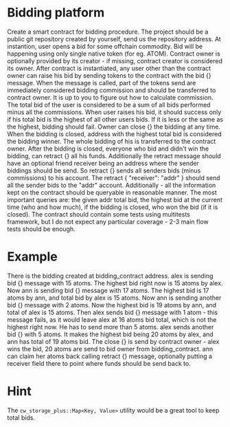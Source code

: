 # Bidding platform

Create a smart contract for bidding procedure. The project should be a public git repository created by yourself, send us the repository address.
At instantion, user opens a bid for some offchain commodity. Bid will be happening using only single native token (for eg. ATOM). Contract owner is optionally provided by its creator - if missing, contract creator is considered its owner.
After contract is instantiated, any user other than the contract owner can raise his bid by sending tokens to the contract with the bid {} message. When the message is called, part of the tokens send are immediately considered
bidding commission and should be transferred to contract owner. It is up to you to figure out how to calculate commission.
The total bid of the user is considered to be a sum of all bids performed minus all the commissions. When user raises his bid, it should success only if his total bid is the highest of all other users bids. If it is less or the same as
the highest, bidding should fail.
Owner can close {} the bidding at any time. When the bidding is closed, address with the highest total bid is considered the bidding winner. The whole bidding of his is transferred to the contract owner.
After the bidding is closed, everyone who bid and didn't win the bidding, can retract {} all his funds. Additionally the retract message should have an optional friend receiver being an address where the sender biddings should be send. So retract {} sends all senders bids (minus commissions) to his account. The retract { "receiver": "addr" } should send all the sender bids to the "addr" account.
Additionally - all the information kept on the contract should be queryable in reasonable manner. The most important queries are: the given addr total bid, the highest bid at the current time (who and how much), if the bidding is closed, who won the bid (if it is closed).
The contract should contain some tests using multitests framework, but I do not expect any particular coverage - 2-3 main flow tests should be enough.

# Example

There is the bidding created at bidding_contract address. alex is sending bid {} message with 15 atoms. The highest bid right now is 15 atoms by alex. Now ann is sending bid {} message with 17 atoms. The highest bid is 17 atoms by ann, and total bid by alex is 15 atoms. Now ann is sending another bid {} message with 2 atoms. Now the highest bid is 19 atoms by ann, and total of alex is 15 atoms. Then alex sends bid {} message with 1 atom - this message fails, as it would leave alex at 16 atoms bid total, which is not the highest right now. He has to send more than 5 atoms. alex sends another bid {} with 5 atoms. It makes the highest bid being 20 atoms by alex, and ann has total of 19 atoms bid. The close {} is send by contract owner - alex wins the bid, 20 atoms are send to bid owner from bidding_contract. ann can claim her atoms back calling retract {} message, optionally putting a receiver field there to point where funds should be send back to.

# Hint

The `cw_storage_plus::Map<Key, Value>` utility would be a great tool to keep total bids.
